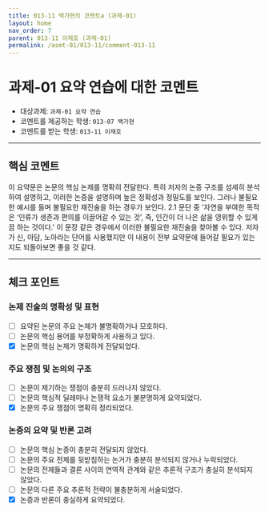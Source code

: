 ```yaml
---
title: 013-11 백가현의 코멘트a (과제-01) 
layout: home
nav_order: 7
parent: 013-11 이재호 (과제-01)
permalink: /asmt-01/013-11/comment-013-11
---
```


# 과제-01 요약 연습에 대한 코멘트

- 대상과제: `과제-01 요약 연습`
- 코멘트를 제공하는 학생: `013-07 백가현` 
- 코멘트를 받는 학생: `013-11 이재호` 

---

## 핵심 코멘트

이 요약문은 논문의 핵심 논제를 명확히 전달한다. 특히 저자의 논증 구조를 섬세히 분석하여 설명하고, 이러한 논증을 설명하며 높은 정확성과 정밀도를 보인다. 
그러나 불필요한 예시를 들며 불필요한 재진술을 하는 경우가 보인다. 2.1 문단 중 '자연을 부여한 목적은 ‘인류가 생존과 편의를 이끌어갈 수 있는 것’, 즉, 인간이 더 나은 삶을 영위할 수 있게끔 하는 것이다.' 이 문장 같은 경우에서 이러한 불필요한 재진술을 찾아볼 수 있다. 저자가 신, 아담, 노아라는 단어를 사용했지만 이 내용이 전부 요약문에 들어갈 필요가 있는지도 되돌아보면 좋을 것 같다. 

---

## 체크 포인트

### 논제 진술의 명확성 및 표현  
- [ ] 요약된 논문의 주요 논제가 불명확하거나 모호하다.  
- [ ] 논문의 핵심 용어를 부정확하게 사용하고 있다.  
- [x] 논문의 핵심 논제가 명확하게 전달되었다.  

### 주요 쟁점 및 논의의 구조  
- [ ] 논문이 제기하는 쟁점이 충분히 드러나지 않았다.  
- [ ] 논문의 핵심적 딜레마나 논쟁적 요소가 불분명하게 요약되었다.  
- [x] 논문의 주요 쟁점이 명확히 정리되었다.  

### 논증의 요약 및 반론 고려  
- [ ] 논문의 핵심 논증이 충분히 전달되지 않았다.  
- [ ] 논문의 주요 전제를 뒷받침하는 논거가 충분히 분석되지 않거나 누락되었다.  
- [ ] 논문의 전제들과 결론 사이의 연역적 관계와 같은 추론적 구조가 충실히 분석되지 않았다.  
- [ ] 논문의 다른 주요 추론적 전략이 불충분하게 서술되었다.
- [x] 논증과 반론이 충실하게 요약되었다. 